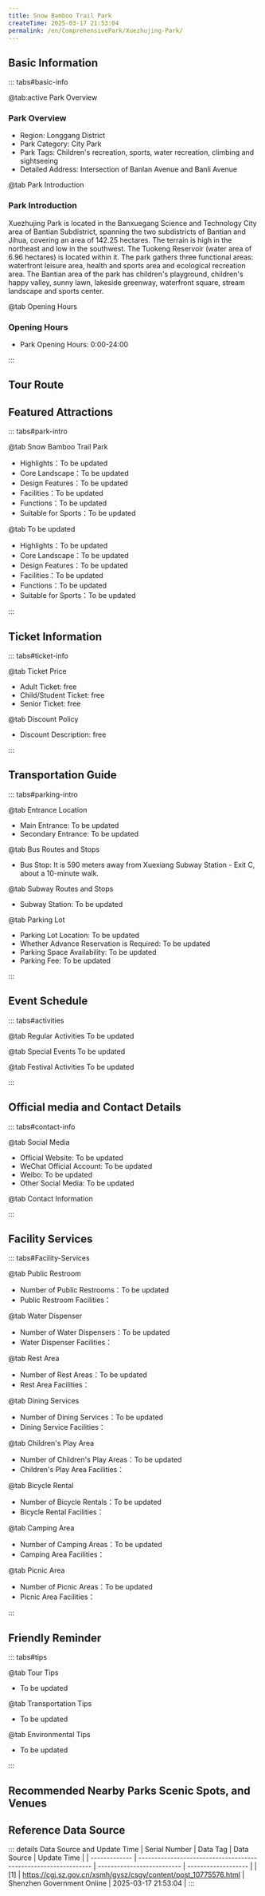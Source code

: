 ```yaml
---
title: Snow Bamboo Trail Park
createTime: 2025-03-17 21:53:04
permalink: /en/ComprehensivePark/Xuezhujing-Park/
---
```



<script setup>
import ImageSwiper from '/.vuepress/theme/components/ImageSwiper.vue'
// 轮播图数据
const swiperItems = [
    {
                link: 'https://cgj.sz.gov.cn/img/4/4006/4006105/10775576.jpg',
                title: 'Snow Bamboo Trail Park',
                description: '',
                author: 'Shenzhen Government Online',
                date: '2025/03/17'
                },
  {
                link: 'https://cgj.sz.gov.cn/img/4/4006/4006105/10775576.jpg',
                title: 'Snow Bamboo Trail Park',
                description: '',
                author: 'Shenzhen Government Online',
                date: '2025/03/17'
                }
]
// 配置项
const swiperConfig = {
  height: 500,
  showInfo: true
}
</script>
<!-- 轮播图组件 -->
<ImageSwiper :items="swiperItems" :config="swiperConfig" />



## Basic Information

::: tabs#basic-info

@tab:active Park Overview
### Park Overview
- Region: Longgang District
- Park Category: City Park
- Park Tags: Children's recreation, sports, water recreation, climbing and sightseeing
- Detailed Address: Intersection of Banlan Avenue and Banli Avenue

@tab Park Introduction
### Park Introduction
 Xuezhujing Park is located in the Banxuegang Science and Technology City area of Bantian Subdistrict, spanning the two subdistricts of Bantian and Jihua, covering an area of 142.25 hectares. The terrain is high in the northeast and low in the southwest. The Tuokeng Reservoir (water area of 6.96 hectares) is located within it. The park gathers three functional areas: waterfront leisure area, health and sports area and ecological recreation area. The Bantian area of the park has children's playground, children's happy valley, sunny lawn, lakeside greenway, waterfront square, stream landscape and sports center.

@tab Opening Hours
### Opening Hours
- Park Opening Hours: 0:00-24:00

:::

## Tour Route
<ImageCard
image="https://cgj.sz.gov.cn/attachment/1/1334/1334810/10775576.png"
title="Snow Bamboo Trail Park游玩路径图"
description="游玩路径示意图"
/>



## Featured Attractions

::: tabs#park-intro

@tab Snow Bamboo Trail Park
<ImageCard
image="https://cgj.sz.gov.cn/images/index20230710_1.png"
    title="Snow Bamboo Trail Park"
    description="Children's playground, children's activity valley, stream valley, waterfront greenway, sports center, nature education base, etc."
    date=""
    author="Shenzhen Government Online"
/>


- Highlights：To be updated
- Core Landscape：To be updated
- Design Features：To be updated
- Facilities：To be updated
- Functions：To be updated
- Suitable for Sports：To be updated

@tab To be updated
<ImageCard
image="https://cgj.sz.gov.cn/images/index20230710_1.png"
    title="Snow Bamboo Trail Park"
    description="Children's playground, children's activity valley, stream valley, waterfront greenway, sports center, nature education base, etc."
    date=""
    author="Shenzhen Government Online"
/>


- Highlights：To be updated
- Core Landscape：To be updated
- Design Features：To be updated
- Facilities：To be updated
- Functions：To be updated
- Suitable for Sports：To be updated

:::

## Ticket Information

::: tabs#ticket-info

@tab Ticket Price
- Adult Ticket: free
- Child/Student Ticket: free
- Senior Ticket: free

@tab Discount Policy
- Discount Description: free

:::

## Transportation Guide

::: tabs#parking-intro

@tab Entrance Location
- Main Entrance: To be updated
- Secondary Entrance: To be updated

@tab Bus Routes and Stops
- Bus Stop: It is 590 meters away from Xuexiang Subway Station - Exit C, about a 10-minute walk.

@tab Subway Routes and Stops
- Subway Station: To be updated

@tab Parking Lot
- Parking Lot Location: To be updated
- Whether Advance Reservation is Required: To be updated
- Parking Space Availability: To be updated
- Parking Fee: To be updated

:::

## Event Schedule

::: tabs#activities

@tab Regular Activities
To be updated

@tab Special Events
To be updated

@tab Festival Activities
To be updated

:::

## Official media and Contact Details

::: tabs#contact-info

@tab Social Media
- Official Website: To be updated
- WeChat Official Account: To be updated
- Weibo: To be updated
- Other Social Media: To be updated

@tab Contact Information

:::

## Facility Services

::: tabs#Facility-Services

@tab Public Restroom
- Number of Public Restrooms：To be updated
- Public Restroom Facilities：

@tab Water Dispenser
- Number of Water Dispensers：To be updated
- Water Dispenser Facilities：

@tab Rest Area
- Number of Rest Areas：To be updated
- Rest Area Facilities：

@tab Dining Services
- Number of Dining Services：To be updated
- Dining Service Facilities：

@tab Children's Play Area
- Number of Children's Play Areas：To be updated
- Children's Play Area Facilities：

@tab Bicycle Rental
- Number of Bicycle Rentals：To be updated
- Bicycle Rental Facilities：

@tab Camping Area
- Number of Camping Areas：To be updated
- Camping Area Facilities：

@tab Picnic Area
- Number of Picnic Areas：To be updated
- Picnic Area Facilities：

:::

## Friendly Reminder

::: tabs#tips

@tab Tour Tips
- To be updated

@tab Transportation Tips
- To be updated

@tab Environmental Tips
- To be updated

:::

## Recommended Nearby Parks Scenic Spots, and Venues

<CardGrid>
  <ImageCard
        image="https://cgj.sz.gov.cn/img/4/4006/4006107/10775582.jpg"
        title="City Square"
        description="The City Square is located at the intersection of Mingzheng Road and Deya Road in Guangming District. It was completed in 2018 and covers an area of 60,000 squa"
        href="/en/ComprehensivePark/City-Square/"
        author="Shenzhen Government Online"
        date="2025/01/02"
      />
      <ImageCard
        image="https://cgj.sz.gov.cn/img/4/4006/4006107/10775582.jpg"
        title="City Square"
        description="The City Square is located at the intersection of Mingzheng Road and Deya Road in Guangming District. It was completed in 2018 and covers an area of 60,000 squa"
        href="/en/ComprehensivePark/City-Square/"
        author="Shenzhen Government Online"
        date="2025/01/02"
      />
    </CardGrid>


## Reference Data Source

::: details Data Source and Update Time
| Serial Number | Data Tag                                                        | Data Source                | Update Time         |
| ------------- | --------------------------------------------------------------- | -------------------------- | ------------------- |
| [1]           | https://cgj.sz.gov.cn/xsmh/gysz/csgy/content/post_10775576.html | Shenzhen Government Online | 2025-03-17 21:53:04 |
:::

